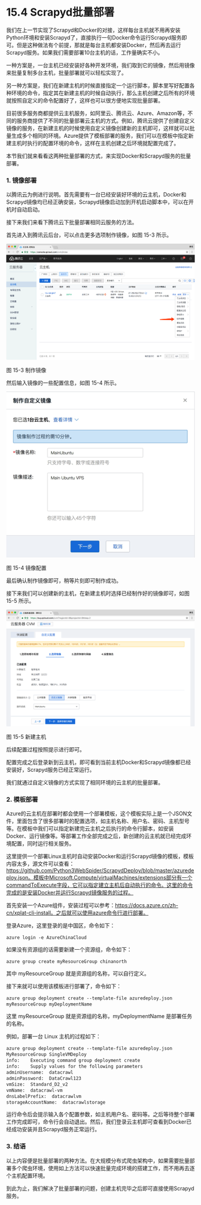 # 15.4 Scrapyd批量部署

我们在上一节实现了Scrapyd和Docker的对接，这样每台主机就不用再安装Python环境和安装Scrapyd了，直接执行一句Docker命令运行Scrapyd服务即可。但是这种做法有个前提，那就是每台主机都安装Docker，然后再去运行Scrapyd服务。如果我们需要部署10台主机的话，工作量确实不小。

一种方案是，一台主机已经安装好各种开发环境，我们取到它的镜像，然后用镜像来批量复制多台主机，批量部署就可以轻松实现了。

另一种方案是，我们在新建主机的时候直接指定一个运行脚本，脚本里写好配置各种环境的命令，指定其在新建主机的时候自动执行，那么主机创建之后所有的环境就按照自定义的命令配置好了，这样也可以很方便地实现批量部署。

目前很多服务商都提供云主机服务，如阿里云、腾讯云、Azure、Amazon等，不同的服务商提供了不同的批量部署云主机的方式。例如，腾讯云提供了创建自定义镜像的服务，在新建主机的时候使用自定义镜像创建新的主机即可，这样就可以批量生成多个相同的环境。Azure提供了模板部署的服务，我们可以在模板中指定新建主机时执行的配置环境的命令，这样在主机创建之后环境就配置完成了。

本节我们就来看看这两种批量部署的方式，来实现Docker和Scrapyd服务的批量部署。

### 1. 镜像部署

以腾讯云为例进行说明。首先需要有一台已经安装好环境的云主机，Docker和Scrapyd镜像均已经正确安装，Scrapyd镜像启动加到开机启动脚本中，可以在开机时自动启动。

接下来我们来看下腾讯云下批量部署相同云服务的方法。

首先进入到腾讯云后台，可以点击更多选项制作镜像，如图 15-3 所示。

![](./assets/15-3.png)

图 15-3 制作镜像

然后输入镜像的一些配置信息，如图 15-4 所示。

![](./assets/15-4.jpg)

图 15-4 镜像配置

最后确认制作镜像即可，稍等片刻即可制作成功。

接下来我们可以创建新的主机，在新建主机时选择已经制作好的镜像即可，如图 15-5 所示。

![](./assets/15-5.png)

图 15-5 新建主机

后续配置过程按照提示进行即可。

配置完成之后登录新到云主机，即可看到当前主机Docker和Scrapyd镜像都已经安装好，Scrapyd服务已经正常运行。

我们就通过自定义镜像的方式实现了相同环境的云主机的批量部署。

### 2. 模板部署

Azure的云主机在部署时都会使用一个部署模板，这个模板实际上是一个JSON文件，里面包含了很多部署时的配置选项，如主机名称、用户名、密码、主机型号等。在模板中我们可以指定新建完云主机之后执行的命令行脚本，如安装Docker、运行镜像等。等部署工作全部完成之后，新创建的云主机就已经完成环境配置，同时运行相关服务。

这里提供一个部署Linux主机时自动安装Docker和运行Scrapyd镜像的模板，模板内容太多，源文件可以查看：https://github.com/Python3WebSpider/ScrapydDeploy/blob/master/azuredeploy.json。模板中Microsoft.Compute/virtualMachines/extensions部分有一个commandToExecute字段，它可以指定建立主机后自动执行的命令。这里的命令完成的是安装Docker并运行Scrapyd镜像服务的过程。

首先安装一个Azure组件，安装过程可以参考：https://docs.azure.cn/zh-cn/xplat-cli-install。之后就可以使用azure命令行进行部署。

登录Azure，这里登录的是中国区，命令如下：

```
azure login -e AzureChinaCloud
```

如果没有资源组的话需要新建一个资源组，命令如下：

```
azure group create myResourceGroup chinanorth
```

其中 myResourceGroup 就是资源组的名称，可以自行定义。

接下来就可以使用该模板进行部署了，命令如下：

```
azure group deployment create --template-file azuredeploy.json myResourceGroup myDeploymentName
```

这里 myResourceGroup 就是资源组的名称，myDeploymentName 是部署任务的名称。

例如，部署一台 Linux 主机的过程如下：

```
azure group deployment create --template-file azuredeploy.json MyResourceGroup SingleVMDeploy
info:    Executing command group deployment create
info:    Supply values for the following parameters
adminUsername:  datacrawl
adminPassword:  DataCrawl123
vmSize:  Standard_D2_v2
vmName:  datacrawl-vm
dnsLabelPrefix:  datacrawlvm
storageAccountName:  datacrawlstorage
```

运行命令后会提示输入各个配置参数，如主机用户名、密码等。之后等待整个部署工作完成即可，命令行会自动退出。然后，我们登录云主机即可查看到Docker已经成功安装并且Scrapyd服务正常运行。

### 3. 结语

以上内容便是批量部署的两种方法。在大规模分布式爬虫架构中，如果需要批量部署多个爬虫环境，使用如上方法可以快速批量完成环境的搭建工作，而不用再去逐个主机配置环境。

到此为止，我们解决了批量部署的问题，创建主机完毕之后即可直接使用Scrapyd服务。


